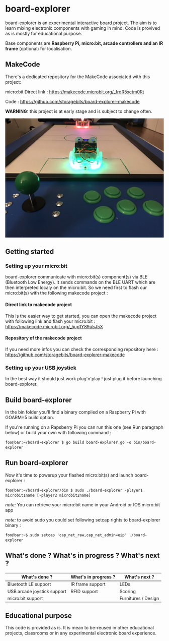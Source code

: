 # board-explorer

board-explorer is an experimental interactive board project. The aim is to learn mixing electronic components with gaming in mind. Code is provived as is mostly for educational purpose. 

Base components are **Raspberry Pi, micro:bit, arcade controllers and an IR frame** (optional) for localisation. 

## MakeCode
  There's a dedicated repository for the MakeCode associated with this project:

  micro:bit Direct link : https://makecode.microbit.org/_frdR5xctm0Rt

  Code : https://github.com/storagebits/board-explorer-makecode


**WARNING:** this project is at early stage and is subject to change often.

![board-explorer](https://github.com/storagebits/board-explorer/blob/master/images/board-explorer.jpg?raw=true)

## Getting started

### Setting up your micro:bit

board-explorer communicate with micro:bit(s) component(s) via BLE (Bluetooth Low Energy). It sends commands on the BLE UART which are then interpreted localy on the micro:bit. So we need first to flash our micro:bit(s) with the following makecode project :

#### Direct link to makecode project

This is the easier way to get started, you can open the makecode project with following link and flash your micro:bit :
https://makecode.microbit.org/_5up1Y89u5J5X

#### Repository of the makecode project

If you need more infos you can check the corresponding repository here :
https://github.com/storagebits/board-explorer-makecode

### Setting up your USB joystick

In the best way it should just work plug'n'play ! just plug it before launching board-explorer.

## Build board-explorer

In the bin folder you'll find a binary compiled on a Raspberry Pi with GOARM=5 build option.

If you're running on a Rapsberry Pi you can run this one (see Run paragraph below) or build your own with following command :

```console
foo@bar:~/board-explorer $ go build board-explorer.go -o bin/board-explorer
```

## Run board-explorer

Now it's time to powerup your flashed micro:bit(s) and launch board-explorer :

```console
foo@bar:~/board-explorer/bin $ sudo ./board-explorer -player1 microbit1name [-player2 microbit2name]
```

_note:_ You can retrieve your micro:bit name in your Android or IOS micro:bit app

_note:_ to avoid sudo you could set following setcap rights to board-explorer binary :
```console
foo@bar:~$ sudo setcap 'cap_net_raw,cap_net_admin=eip' ./board-explorer
```

## What's done ? What's in progress ? What's next ? 

| What's done ?               | What's in progress ?  | What's next ?       |
|-----------------------------|-----------------------|---------------------|
| Bluetooth LE support        | IR frame support      | LEDs                |
| USB arcade joystick support | RFID support          | Scoring             |
| micro:bit support           |                       | Furnitures / Design |


## Educational purpose

This code is provided as is. It is mean to be-reused in other educational projects, classrooms or in any experimental electronic board experience. 
